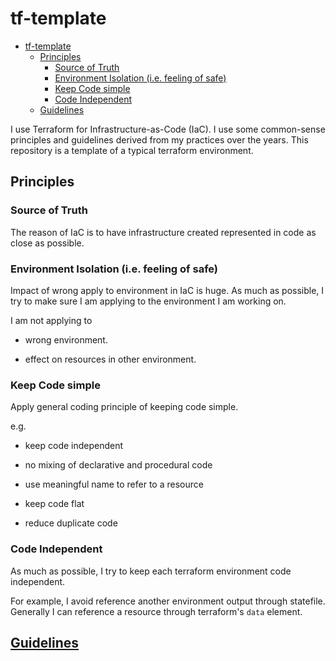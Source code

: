 # tf-template

- [tf-template](#tf-template)
  - [Principles](#principles)
    - [Source of Truth](#source-of-truth)
    - [Environment Isolation (i.e. feeling of safe)](#environment-isolation-ie-feeling-of-safe)
    - [Keep Code simple](#keep-code-simple)
    - [Code Independent](#code-independent)
  - [Guidelines](#guidelines)



I use Terraform for Infrastructure-as-Code (IaC). I use some common-sense principles and guidelines derived from my practices over the years. This repository is a template of a typical terraform environment.

## Principles

### Source of Truth

The reason of IaC is to have infrastructure created represented in code as close as possible.

[comment]: # (so that we can view it in code, create or recreate the target environment when required.)
[comment]: # (With source control tools such as git, we can track changes we make to an environment.)
[comment]: # (With tool such as terraform, we can detect deviation between code and target environment. i.e. changes in either the code or target environment can be detected.
)

### Environment Isolation (i.e. feeling of safe)

Impact of wrong apply to environment in IaC is huge. As much as possible, I try to make sure I am applying to the environment I am working on. 

I am not applying to

- wrong environment.

- effect on resources in other environment.

[comment]: # (An IaC developer should feel safe when changes he make is isolated to the environment he is working on, and not impact other environments or resources. )
[comment]: # (For example, changing `eks-dev` terraform environment does not impact `eks-prod` terraform environment.)
[comment]: # (For example, adding user `joe` to group `developer` does not kick out another user `harry` from the group.)

### Keep Code simple

Apply general coding principle of keeping code simple. 

e.g.

- keep code independent

- no mixing of declarative and procedural code
  
- use meaningful name to refer to a resource

- keep code flat

- reduce duplicate code
  
### Code Independent

As much as possible, I try to keep each terraform environment code independent.

For example, I avoid reference another environment output through statefile. Generally I can reference a resource through terraform's `data` element.

## [Guidelines](./doc/guidelines.md)